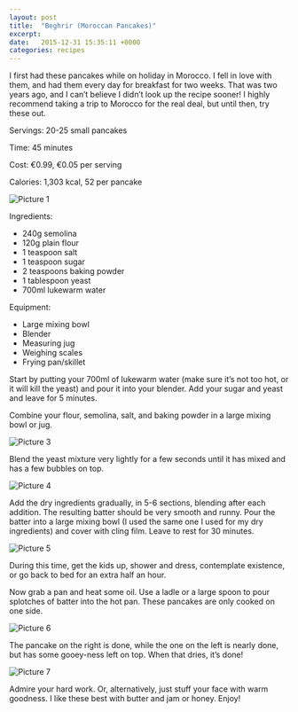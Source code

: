```yaml
---
layout: post
title:  "Beghrir (Moroccan Pancakes)"
excerpt:
date:   2015-12-31 15:35:11 +0000
categories: recipes
---
```


I first had these pancakes while on holiday in Morocco. I fell in love with them, and had them every day for breakfast for two weeks. That was two years ago, and I can’t believe I didn’t look up the recipe sooner! I highly recommend taking a trip to Morocco for the real deal, but until then, try these out. 

Servings: 20-25 small pancakes

Time: 45 minutes

Cost: €0.99, €0.05 per serving

Calories: 1,303 kcal, 52 per pancake

![Picture 1]({{site.url}}/images/img_04_01.jpg "Ingredients")

Ingredients:  

*	240g semolina
*	120g plain flour
*	1 teaspoon salt
*	1 teaspoon sugar
*	2 teaspoons baking powder
*	1 tablespoon yeast
*	700ml lukewarm water

Equipment:

*	Large mixing bowl
*	Blender
*	Measuring jug
*	Weighing scales
*	Frying pan/skillet

Start by putting your 700ml of lukewarm water (make sure it’s not too hot, or it will kill the yeast) and pour it into your blender. Add your sugar and yeast and leave for 5 minutes.

Combine your flour, semolina, salt, and baking powder in a large mixing bowl or jug.

![Picture 3]({{site.url}}/images/img_04_03.jpg "Dry Ingredients") 

Blend the yeast mixture very lightly for a few seconds until it has mixed and has a few bubbles on top.

![Picture 4]({{site.url}}/images/img_04_04.jpg "Blended")

Add the dry ingredients gradually, in 5-6 sections, blending after each addition. The resulting batter should be very smooth and runny. Pour the batter into a large mixing bowl (I used the same one I used for my dry ingredients) and cover with cling film. Leave to rest for 30 minutes.

![Picture 5]({{site.url}}/images/img_04_05.jpg "Yeast having a rest")

During this time, get the kids up, shower and dress, contemplate existence, or go back to bed for an extra half an hour. 

Now grab a pan and heat some oil. Use a ladle or a large spoon to pour splotches of batter into the hot pan. These pancakes are only cooked on one side.

![Picture 6]({{site.url}}/images/img_04_06.jpg "Soon...")

The pancake on the right is done, while the one on the left is nearly done, but has some gooey-ness left on top. When that dries, it’s done!

![Picture 7]({{site.url}}/images/img_04_07.jpg "Finished!")

Admire your hard work. Or, alternatively, just stuff your face with warm goodness. I like these best with butter and jam or honey. Enjoy!
